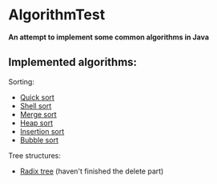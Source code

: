AlgorithmTest
=============
**An attempt to implement some common algorithms in Java**

## Implemented algorithms:

Sorting:
 * [Quick sort](src/test/algorithm/sort/QuickSort.java)
 * [Shell sort](src/test/algorithm/sort/ShellSort.java)
 * [Merge sort](src/test/algorithm/sort/MergeSort.java)
 * [Heap sort](src/test/algorithm/sort/HeapSort.java)
 * [Insertion sort](src/test/algorithm/sort/InsertionSort.java)
 * [Bubble sort](src/test/algorithm/sort/BubbleSort.java)
  
Tree structures:
 * [Radix tree](src/test/algorithm/tree/Radix.java) (haven't finished the delete part)